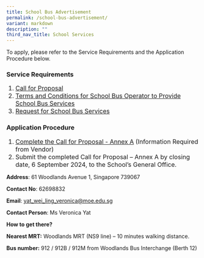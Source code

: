 ```yaml
---
title: School Bus Advertisement
permalink: /school-bus-advertisement/
variant: markdown
description: ""
third_nav_title: School Services
---
```

To apply, please refer to the Service Requirements and the Application Procedure below.

### Service Requirements
<ol type="1"><span style="font-size:16px">
  <li><a href="/files/Call_for_Proposal.pdf">Call for Proposal</a></li>
  <li><a href="/files/Terms_and_Conditions.pdf">Terms and Conditions for School Bus Operator to Provide School Bus Services</a> </li>
  <li><a href="/files/Request_for_School_Bus_Service.pdf">Request for School Bus Services</a></li>
</span></ol>
	
### Application Procedure 
	
<ol type="1"><span style="font-size:16px">
  <li><a href="/files/Call_for_Prposal_Annex_A.pdf">Complete the Call for Proposal - Annex A</a> (Information Required from Vendor) </li>
  <li>Submit the completed Call for Proposal – Annex A by closing date, 6 September 2024, to the School’s General Office.&nbsp; </li>
</span></ol>

**Address**: 61 Woodlands Avenue 1, Singapore 739067

**Contact No**: 62698832

**Email**: yat_wei_ling_veronica@moe.edu.sg

**Contact Person**: Ms Veronica Yat

**How to get there?**

**Nearest MRT:** Woodlands MRT (NS9 line) – 10 minutes walking distance. &nbsp;

**Bus number:** 912 / 912B / 912M from Woodlands Bus Interchange (Berth 12)